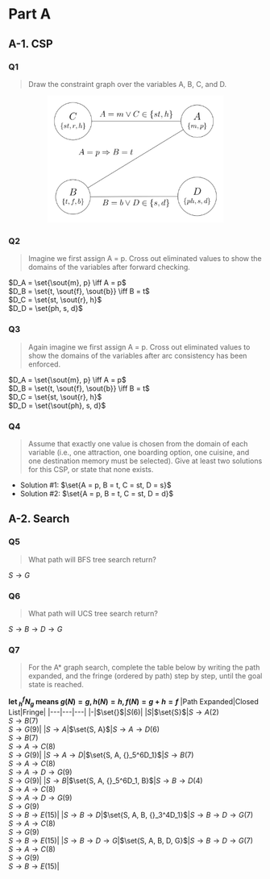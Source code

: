 <style>
    .break {
        break-after: page;
    }
</style>

# Part A

## A-1. CSP

### Q1

> Draw the constraint graph over the variables A, B, C, and D.

<p align="center"><img src="graph.png" alt="Constraint Graph Image" width="350px" style="margin: 0 auto"></p>

### Q2

> Imagine we first assign A = p. Cross out eliminated values to show the domains of the variables after forward checking.

$D_A = \set{\sout{m}, p} \iff A = p$  
$D_B = \set{t, \sout{f}, \sout{b}} \iff B = t$  
$D_C = \set{st, \sout{r}, h}$  
$D_D = \set{ph, s, d}$

### Q3

> Again imagine we first assign A = p. Cross out eliminated values to show the domains of the variables after arc consistency has been enforced.

$D_A = \set{\sout{m}, p} \iff A = p$  
$D_B = \set{t, \sout{f}, \sout{b}} \iff B = t$  
$D_C = \set{st, \sout{r}, h}$  
$D_D = \set{\sout{ph}, s, d}$

<p class="break"></p>

### Q4

> Assume that exactly one value is chosen from the domain of each variable (i.e., one attraction, one boarding option, one cuisine, and one destination memory must be selected). Give at least two solutions for this CSP, or state that none exists.

- Solution #1: $\set{A = p, B = t, C = st, D = s}$  
- Solution #2: $\set{A = p, B = t, C = st, D = d}$

## A-2. Search

### Q5

> What path will BFS tree search return?

$S \to G$

### Q6

> What path will UCS tree search return? 

$S \to B \to D \to G$

<p class="break"></p>

### Q7

> For the A* graph search, complete the table below by writing the path expanded, and the fringe (ordered by path) step by step, until the goal state is reached.

**let $_h^f N_g$ means $g(N) = g, h(N) = h, f(N) = g + h = f$**
|Path Expanded|Closed List|Fringe|
|---|---|---|
|-|$\set{}$|$S(6)$|
|$S$|$\set{S}$|$S \to A(2)$<br>$S \to B(7)$<br>$S \to G(9)$|
|$S \to A$|$\set{S, A}$|$S \to A \to D(6)$<br>$S \to B(7)$<br>$S \to A \to C(8)$<br>$S \to G(9)$|
|$S \to A \to D$|$\set{S, A, {}_5^6D_1}$|$S \to B(7)$<br>$S \to A \to C(8)$<br>$S \to A \to D \to G(9)$<br>$S \to G(9)$|
|$S \to B$|$\set{S, A, {}_5^6D_1, B}$|$S \to B \to D(4)$<br>$S \to A \to C(8)$<br>$S \to A \to D \to G(9)$<br>$S \to G(9)$<br>$S \to B \to E(15)$|
|$S \to B \to D$|$\set{S, A, B, {}_3^4D_1}$|$S \to B \to D \to G(7)$<br>$S \to A \to C(8)$<br>$S \to G(9)$<br>$S \to B \to E(15)$|
|$S \to B \to D \to G$|$\set{S, A, B, D, G}$|$S \to B \to D \to G(7)$<br>$S \to A \to C(8)$<br>$S \to G(9)$<br>$S \to B \to E(15)$|
